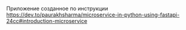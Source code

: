 Приложение созданное по инструкции
https://dev.to/paurakhsharma/microservice-in-python-using-fastapi-24cc#introduction-microservice